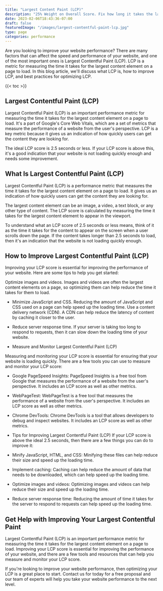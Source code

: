 ```yaml
---
title: "Largest Content Paint (LCP)"
description: "25% Weight on Overall Score. Fix how long it takes the largest visible element on the site to be rendered."
date: 2023-02-06T18:43:36-07:00
draft: false
featuredImage: "/images/largest-contentful-paint-lcp.jpg"
type: page
categories: performance
---
```


Are you looking to improve your website performance? There are many factors that can affect the speed and performance of your website, and one of the most important ones is Largest Contentful Paint (LCP). LCP is a metric for measuring the time it takes for the largest content element on a page to load. In this blog article, we'll discuss what LCP is, how to improve LCP, and best practices for optimizing LCP.

{{< toc >}}

## Largest Contentful Paint (LCP)
Largest Contentful Paint (LCP) is an important performance metric for measuring the time it takes for the largest content element on a page to load. It's a part of Google's Core Web Vitals, which are a set of metrics that measure the performance of a website from the user's perspective. LCP is a key metric because it gives us an indication of how quickly users can get the content they are looking for.

The ideal LCP score is 2.5 seconds or less. If your LCP score is above this, it's a good indication that your website is not loading quickly enough and needs some improvement.

##  What Is Largest Contentful Paint (LCP)
Largest Contentful Paint (LCP) is a performance metric that measures the time it takes for the largest content element on a page to load. It gives us an indication of how quickly users can get the content they are looking for.

The largest content element can be an image, a video, a text block, or any other type of content. The LCP score is calculated by measuring the time it takes for the largest content element to appear in the viewport.

To understand what an LCP score of 2.5 seconds or less means, think of it as the time it takes for the content to appear on the screen when a user scrolls down the page. If the content takes longer than 2.5 seconds to load, then it's an indication that the website is not loading quickly enough.

## How to Improve Largest Contentful Paint (LCP)
Improving your LCP score is essential for improving the performance of your website. Here are some tips to help you get started:

Optimize images and videos. Images and videos are often the largest content elements on a page, so optimizing them can help reduce the time it takes for them to load.

- Minimize JavaScript and CSS. Reducing the amount of JavaScript and CSS used on a page can help speed up the loading time.
Use a content delivery network (CDN). A CDN can help reduce the latency of content by caching it closer to the user.

- Reduce server response time. If your server is taking too long to respond to requests, then it can slow down the loading time of your website.

- Measure and Monitor Largest Contentful Paint (LCP)

Measuring and monitoring your LCP score is essential for ensuring that your website is loading quickly. There are a few tools you can use to measure and monitor your LCP score:

- Google PageSpeed Insights: PageSpeed Insights is a free tool from Google that measures the performance of a website from the user's perspective. It includes an LCP score as well as other metrics.

- WebPageTest: WebPageTest is a free tool that measures the performance of a website from the user's perspective. It includes an LCP score as well as other metrics.

- Chrome DevTools: Chrome DevTools is a tool that allows developers to debug and inspect websites. It includes an LCP score as well as other metrics.

- Tips for Improving Largest Contentful Paint (LCP)
If your LCP score is above the ideal 2.5 seconds, then there are a few things you can do to improve it:

- Minify JavaScript, HTML, and CSS: Minifying these files can help reduce their size and speed up the loading time.

- Implement caching: Caching can help reduce the amount of data that needs to be downloaded, which can help speed up the loading time.

- Optimize images and videos: Optimizing images and videos can help reduce their size and speed up the loading time.

- Reduce server response time: Reducing the amount of time it takes for the server to respond to requests can help speed up the loading time.

## Get Help with Improving Your Largest Contentful Paint
Largest Contentful Paint (LCP) is an important performance metric for measuring the time it takes for the largest content element on a page to load. Improving your LCP score is essential for improving the performance of your website, and there are a few tools and resources that can help you measure and monitor your LCP score.

If you're looking to improve your website performance, then optimizing your LCP is a great place to start. Contact us for today for a free proposal and our team of experts will help you take your website performance to the next level.